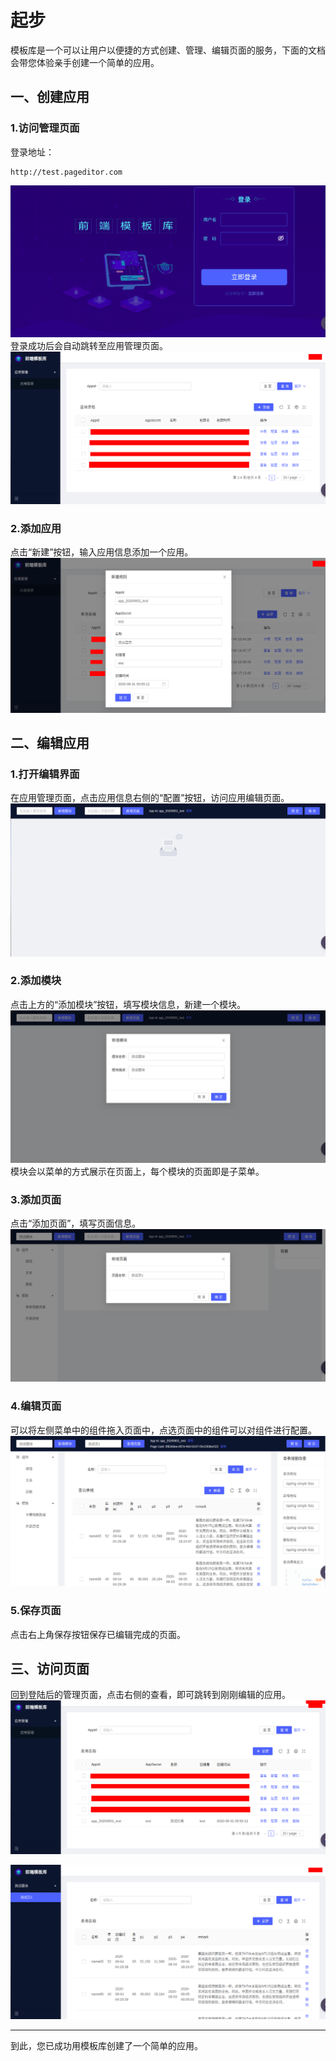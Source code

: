 起步
======
模板库是一个可以让用户以便捷的方式创建、管理、编辑页面的服务，下面的文档会带您体验亲手创建一个简单的应用。

## 一、创建应用
### 1.访问管理页面
登录地址：
```
http://test.pageditor.com
```
![登录页面](./_static/photo/start/1.png)
登录成功后会自动跳转至应用管理页面。
![添加应用](./_static/photo/start/2.png)

### 2.添加应用
点击“新建”按钮，输入应用信息添加一个应用。  
![新建](./_static/photo/start/3.png)

## 二、编辑应用
### 1.打开编辑界面
在应用管理页面，点击应用信息右侧的“配置”按钮，访问应用编辑页面。  
![编辑界面](./_static/photo/start/4.png)

### 2.添加模块
点击上方的“添加模块”按钮，填写模块信息，新建一个模块。  
![添加模块](./_static/photo/start/5.png)
模块会以菜单的方式展示在页面上，每个模块的页面即是子菜单。

### 3.添加页面
点击“添加页面”，填写页面信息。  
![添加页面](./_static/photo/start/6.png)

### 4.编辑页面
可以将左侧菜单中的组件拖入页面中，点选页面中的组件可以对组件进行配置。  
![编辑页面](./_static/photo/start/7.png)

### 5.保存页面
点击右上角保存按钮保存已编辑完成的页面。

## 三、访问页面
回到登陆后的管理页面，点击右侧的查看，即可跳转到刚刚编辑的应用。  
![访问页面](./_static/photo/start/8.png)  

![页面](./_static/photo/start/9.png)  

***
到此，您已成功用模板库创建了一个简单的应用。
